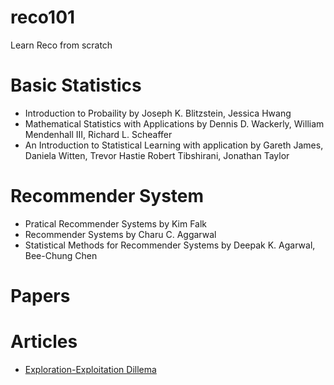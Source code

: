 # reco101
Learn Reco from scratch 

# Basic Statistics
- Introduction to Probaility by Joseph K. Blitzstein, Jessica Hwang
- Mathematical Statistics with Applications by Dennis D. Wackerly, William Mendenhall III, Richard L. Scheaffer
- An Introduction to Statistical Learning with application by Gareth James, Daniela Witten, Trevor Hastie Robert Tibshirani, Jonathan Taylor

# Recommender System
- Pratical Recommender Systems by Kim Falk
- Recommender Systems by Charu C. Aggarwal
- Statistical Methods for Recommender Systems by Deepak K. Agarwal, Bee-Chung Chen

# Papers

# Articles
- [Exploration-Exploitation Dillema](https://medium.com/towards-data-science/the-exploration-exploitation-dilemma-f5622fbe1e82)
